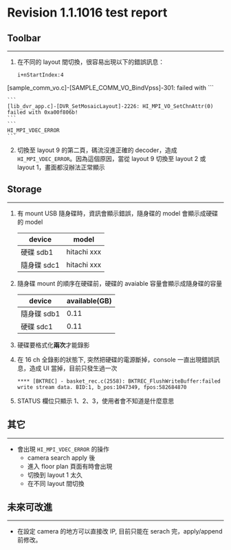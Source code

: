 # Revision **1.1.1016** test report

## Toolbar
---
1. 在不同的 layout 間切換，很容易出現以下的錯誤訊息：
    ```
    i+nStartIndex:4
[sample_comm_vo.c]-[SAMPLE_COMM_VO_BindVpss]-301: failed with
    ```

    ``` 
    [lib_dvr_app.c]-[DVR_SetMosaicLayout]-2226: HI_MPI_VO_SetChnAttr(0) failed with 0xa00f806b! 
    ```
    ```
    HI_MPI_VDEC_ERROR
    ```
2. 切換至 layout 9 的第二頁，碼流沒進正確的 decoder，造成 `HI_MPI_VDEC_ERROR`。因為這個原因，當從 layout 9 切換至 layout 2 或 layout 1，畫面都沒辦法正常顯示

## Storage
---
1. 有 mount USB 隨身碟時，資訊會顯示錯誤，隨身碟的 model 會顯示成硬碟的 model

    |     device | model       |
    | ---        | ---    |
    | 硬碟 sdb1 | hitachi xxx |
    | 隨身碟 sdc1 | hitachi xxx |
 
2. 隨身碟 mount 的順序在硬碟前，硬碟的 avaiable 容量會顯示成隨身碟的容量

     device | available(GB)
     --- | ---
     隨身碟 sdb1 | 0.11 
     硬碟 sdc1 | 0.11
3. 硬碟要格式化**兩次**才能錄影

4. 在 16 ch 全錄影的狀態下, 突然把硬碟的電源斷掉，console 一直出現錯誤訊息，造成 UI 當掉，目前只發生過一次
    ```
    **** [BKTREC] - basket_rec.c(2558): BKTREC_FlushWriteBuffer:failed write stream data. BID:1, b_pos:1047349, fpos:582684870
    ```
5. STATUS 欄位只顯示 1、2、3，使用者會不知道是什麼意思 


## 其它
---
* 會出現 `HI_MPI_VDEC_ERROR` 的操作
  * camera search apply 後
  * 進入 floor plan 頁面有時會出現
  * 切換到 layout 1 太久
  * 在不同 layout 間切換

## 未來可改進
---
* 在設定 camera 的地方可以直接改 IP, 目前只能在 serach 完，apply/append 前修改。